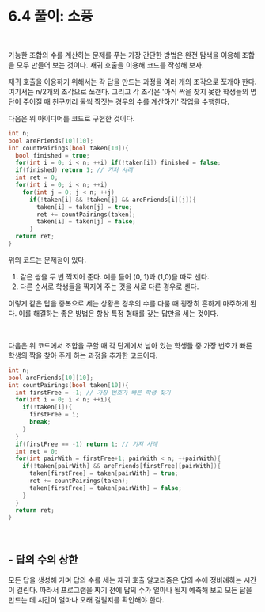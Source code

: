 # 6.4 풀이: 소풍

<br/>

가능한 조합의 수를 계산하는 문제를 푸는 가장 간단한 방법은 완전 탐색을 이용해 조합을 모두 만들어 보는 것이다. 재귀 호출을 이용해 코드를 작성해 보자.

재귀 호출을 이용하기 위해서는 각 답을 만드는 과정을 여러 개의 조각으로 쪼개야 한다. 여기서는 n/2개의 조각으로 쪼갠다. 그리고 각 조각은 '아직 짝을 찾지 못한 학생들의 명단이 주어질 때 친구끼리 둘씩 짝짓는 경우의 수를 계산하기' 작업을 수행한다. 

다음은 위 아이디어를 코드로 구현한 것이다. 

```c++
int n;
bool areFriends[10][10];
int countPairings(bool taken[10]){
  bool finished = true;
  for(int i = 0; i < n; ++i) if(!taken[i]) finished = false;
  if(finished) return 1; // 기저 사례
  int ret = 0;
  for(int i = 0; i < n; ++i)
    for(int j = 0; j < n; ++j)
      if(!taken[i] && !taken[j] && areFriends[i][j]){
        taken[i] = taken[j] = true;
        ret += countPairings(taken);
        taken[i] = taken[j] = false;
      }
  return ret;
}
```

위의 코드는 문제점이 있다.

1. 같은 쌍을 두 번 짝지어 준다. 예를 들어 (0, 1)과 (1,0)을 따로 센다.
2. 다른 순서로 학생들을 짝지어 주는 것을 서로 다른 경우로 센다.

이렇게 같은 답을 중복으로 세는 상황은 경우의 수를 다룰 때 굉장히 흔하게 마주하게 된다. 이를 해결하는 좋은 방법은 항상 특정 형태를 갖는 답만을 세는 것이다. 

<br/>

다음은 위 코드에서 조합을 구할 때 각 단계에서 남아 있는 학생들 중 가장 번호가 빠른 학생의 짝을 찾아 주게 하는 과정을 추가한 코드이다. 

```c++
int n;
bool areFriends[10][10];
int countPairings(bool taken[10]){
  int firstFree = -1; // 가장 번호가 빠른 학생 찾기
  for(int i = 0; i < n; ++i){
    if(!taken[i]){
      firstFree = i;
      break;
    }
  }
  if(firstFree == -1) return 1; // 기저 사례
  int ret = 0;
  for(int pairWith = firstFree+1; pairWith < n; ++pairWith){
    if(!taken[pairWith] && areFriends[firstFree][pairWith]){
      taken[firstFree] = taken[pairWith] = true;
      ret += countPairings(taken);
      taken[firstFree] = taken[pairWith] = false;
    }
  }
  return ret;
}
```

<br/>

## - 답의 수의 상한

모든 답을 생성해 가며 답의 수를 세는 재귀 호출 알고리즘은 답의 수에 정비례하는 시간이 걸린다. 따라서 프로그램을 짜기 전에 답의 수가 얼마나 될지 예측해 보고 모든 답을 만드는 데 시간이 얼마나 오래 걸릴지를 확인해야 한다. 